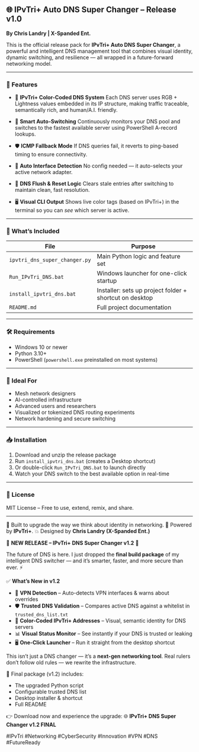 ## 🌐 IPvTri+ Auto DNS Super Changer – Release v1.0

**By Chris Landry | X-Spanded Ent.**

This is the official release pack for **IPvTri+ Auto DNS Super Changer**, a powerful and intelligent DNS management tool that combines visual identity, dynamic switching, and resilience — all wrapped in a future-forward networking model.

---

### 🚀 Features

* 🎨 **IPvTri+ Color-Coded DNS System**
  Each DNS server uses RGB + Lightness values embedded in its IP structure, making traffic traceable, semantically rich, and human/A.I. friendly.

* 🧠 **Smart Auto-Switching**
  Continuously monitors your DNS pool and switches to the fastest available server using PowerShell A-record lookups.

* 🛡️ **ICMP Fallback Mode**
  If DNS queries fail, it reverts to ping-based timing to ensure connectivity.

* 🔎 **Auto Interface Detection**
  No config needed — it auto-selects your active network adapter.

* 🧼 **DNS Flush & Reset Logic**
  Clears stale entries after switching to maintain clean, fast resolution.

* 🖥️ **Visual CLI Output**
  Shows live color tags (based on IPvTri+) in the terminal so you can *see* which server is active.

---

### 🧾 What’s Included

| File                          | Purpose                                                 |
| ----------------------------- | ------------------------------------------------------- |
| `ipvtri_dns_super_changer.py` | Main Python logic and feature set                       |
| `Run_IPvTri_DNS.bat`          | Windows launcher for one-click startup                  |
| `install_ipvtri_dns.bat`      | Installer: sets up project folder + shortcut on desktop |
| `README.md`                   | Full project documentation                              |

---

### 🛠 Requirements

* Windows 10 or newer
* Python 3.10+
* PowerShell (`powershell.exe` preinstalled on most systems)

---

### 🧠 Ideal For

* Mesh network designers
* AI-controlled infrastructure
* Advanced users and researchers
* Visualized or tokenized DNS routing experiments
* Network hardening and secure switching

---

### 📥 Installation

1. Download and unzip the release package
2. Run `install_ipvtri_dns.bat` (creates a Desktop shortcut)
3. Or double-click `Run_IPvTri_DNS.bat` to launch directly
4. Watch your DNS switch to the best available option in real-time

---

### 📜 License

MIT License – Free to use, extend, remix, and share.

---

🧠 Built to upgrade the way we think about identity in networking.
🎨 Powered by **IPvTri+**.
💥 Designed by **Chris Landry (X-Spanded Ent.)**






🚨 **NEW RELEASE – IPvTri+ DNS Super Changer v1.2** 🚨

The future of DNS is here.
I just dropped the **final build package** of my intelligent DNS switcher — and it’s smarter, faster, and more secure than ever. ⚡

✅ **What’s New in v1.2**

* 🔐 **VPN Detection** – Auto-detects VPN interfaces & warns about overrides
* 🛡️ **Trusted DNS Validation** – Compares active DNS against a whitelist in `trusted_dns_list.txt`
* 🎨 **Color-Coded IPvTri+ Addresses** – Visual, semantic identity for DNS servers
* 📊 **Visual Status Monitor** – See instantly if your DNS is trusted or leaking
* 🖥️ **One-Click Launcher** – Run it straight from the desktop shortcut

This isn’t just a DNS changer — it’s a **next-gen networking tool**. Real rulers don’t follow old rules — we rewrite the infrastructure.

💾 Final package (v1.2) includes:

* The upgraded Python script
* Configurable trusted DNS list
* Desktop installer & shortcut
* Full README

👉 Download now and experience the upgrade:
🌐 **IPvTri+ DNS Super Changer v1.2 FINAL**

\#IPvTri #Networking #CyberSecurity #Innovation #VPN #DNS #FutureReady

